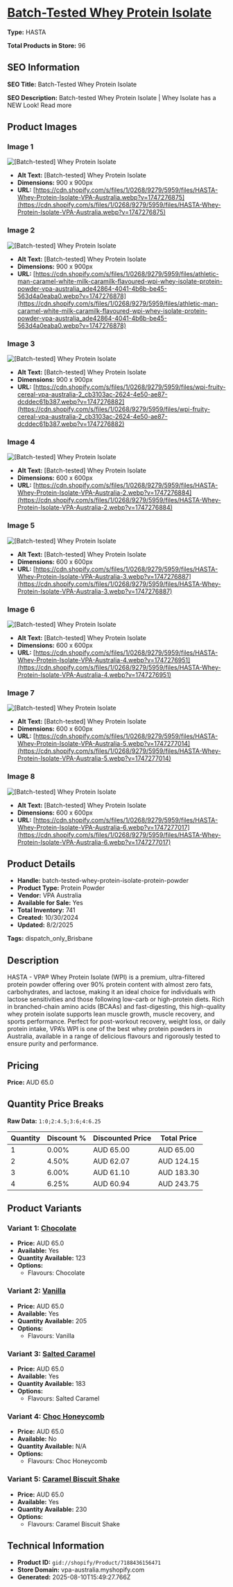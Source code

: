 # [Batch-Tested Whey Protein Isolate](https://vpa-australia.myshopify.com/products/batch-tested-whey-protein-isolate-protein-powder)

**Type:** HASTA

**Total Products in Store:** 96

## SEO Information

**SEO Title:** Batch-Tested Whey Protein Isolate

**SEO Description:** Batch-tested Whey Protein Isolate | Whey Isolate has a NEW Look! Read more

## Product Images

### Image 1
![[Batch-tested] Whey Protein Isolate](https://cdn.shopify.com/s/files/1/0268/9279/5959/files/HASTA-Whey-Protein-Isolate-VPA-Australia.webp?v=1747276875)

- **Alt Text:** [Batch-tested] Whey Protein Isolate
- **Dimensions:** 900 x 900px
- **URL:** [https://cdn.shopify.com/s/files/1/0268/9279/5959/files/HASTA-Whey-Protein-Isolate-VPA-Australia.webp?v=1747276875](https://cdn.shopify.com/s/files/1/0268/9279/5959/files/HASTA-Whey-Protein-Isolate-VPA-Australia.webp?v=1747276875)

### Image 2
![[Batch-tested] Whey Protein Isolate](https://cdn.shopify.com/s/files/1/0268/9279/5959/files/athletic-man-caramel-white-milk-caramilk-flavoured-wpi-whey-isolate-protein-powder-vpa-australia_ade42864-4041-4b6b-be45-563d4a0eaba0.webp?v=1747276878)

- **Alt Text:** [Batch-tested] Whey Protein Isolate
- **Dimensions:** 900 x 900px
- **URL:** [https://cdn.shopify.com/s/files/1/0268/9279/5959/files/athletic-man-caramel-white-milk-caramilk-flavoured-wpi-whey-isolate-protein-powder-vpa-australia_ade42864-4041-4b6b-be45-563d4a0eaba0.webp?v=1747276878](https://cdn.shopify.com/s/files/1/0268/9279/5959/files/athletic-man-caramel-white-milk-caramilk-flavoured-wpi-whey-isolate-protein-powder-vpa-australia_ade42864-4041-4b6b-be45-563d4a0eaba0.webp?v=1747276878)

### Image 3
![[Batch-tested] Whey Protein Isolate](https://cdn.shopify.com/s/files/1/0268/9279/5959/files/wpi-fruity-cereal-vpa-australia-2_cb3103ac-2624-4e50-ae87-dcddec61b387.webp?v=1747276882)

- **Alt Text:** [Batch-tested] Whey Protein Isolate
- **Dimensions:** 900 x 900px
- **URL:** [https://cdn.shopify.com/s/files/1/0268/9279/5959/files/wpi-fruity-cereal-vpa-australia-2_cb3103ac-2624-4e50-ae87-dcddec61b387.webp?v=1747276882](https://cdn.shopify.com/s/files/1/0268/9279/5959/files/wpi-fruity-cereal-vpa-australia-2_cb3103ac-2624-4e50-ae87-dcddec61b387.webp?v=1747276882)

### Image 4
![[Batch-tested] Whey Protein Isolate](https://cdn.shopify.com/s/files/1/0268/9279/5959/files/HASTA-Whey-Protein-Isolate-VPA-Australia-2.webp?v=1747276884)

- **Alt Text:** [Batch-tested] Whey Protein Isolate
- **Dimensions:** 600 x 600px
- **URL:** [https://cdn.shopify.com/s/files/1/0268/9279/5959/files/HASTA-Whey-Protein-Isolate-VPA-Australia-2.webp?v=1747276884](https://cdn.shopify.com/s/files/1/0268/9279/5959/files/HASTA-Whey-Protein-Isolate-VPA-Australia-2.webp?v=1747276884)

### Image 5
![[Batch-tested] Whey Protein Isolate](https://cdn.shopify.com/s/files/1/0268/9279/5959/files/HASTA-Whey-Protein-Isolate-VPA-Australia-3.webp?v=1747276887)

- **Alt Text:** [Batch-tested] Whey Protein Isolate
- **Dimensions:** 600 x 600px
- **URL:** [https://cdn.shopify.com/s/files/1/0268/9279/5959/files/HASTA-Whey-Protein-Isolate-VPA-Australia-3.webp?v=1747276887](https://cdn.shopify.com/s/files/1/0268/9279/5959/files/HASTA-Whey-Protein-Isolate-VPA-Australia-3.webp?v=1747276887)

### Image 6
![[Batch-tested] Whey Protein Isolate](https://cdn.shopify.com/s/files/1/0268/9279/5959/files/HASTA-Whey-Protein-Isolate-VPA-Australia-4.webp?v=1747276951)

- **Alt Text:** [Batch-tested] Whey Protein Isolate
- **Dimensions:** 600 x 600px
- **URL:** [https://cdn.shopify.com/s/files/1/0268/9279/5959/files/HASTA-Whey-Protein-Isolate-VPA-Australia-4.webp?v=1747276951](https://cdn.shopify.com/s/files/1/0268/9279/5959/files/HASTA-Whey-Protein-Isolate-VPA-Australia-4.webp?v=1747276951)

### Image 7
![[Batch-tested] Whey Protein Isolate](https://cdn.shopify.com/s/files/1/0268/9279/5959/files/HASTA-Whey-Protein-Isolate-VPA-Australia-5.webp?v=1747277014)

- **Alt Text:** [Batch-tested] Whey Protein Isolate
- **Dimensions:** 600 x 600px
- **URL:** [https://cdn.shopify.com/s/files/1/0268/9279/5959/files/HASTA-Whey-Protein-Isolate-VPA-Australia-5.webp?v=1747277014](https://cdn.shopify.com/s/files/1/0268/9279/5959/files/HASTA-Whey-Protein-Isolate-VPA-Australia-5.webp?v=1747277014)

### Image 8
![[Batch-tested] Whey Protein Isolate](https://cdn.shopify.com/s/files/1/0268/9279/5959/files/HASTA-Whey-Protein-Isolate-VPA-Australia-6.webp?v=1747277017)

- **Alt Text:** [Batch-tested] Whey Protein Isolate
- **Dimensions:** 600 x 600px
- **URL:** [https://cdn.shopify.com/s/files/1/0268/9279/5959/files/HASTA-Whey-Protein-Isolate-VPA-Australia-6.webp?v=1747277017](https://cdn.shopify.com/s/files/1/0268/9279/5959/files/HASTA-Whey-Protein-Isolate-VPA-Australia-6.webp?v=1747277017)

## Product Details

- **Handle:** batch-tested-whey-protein-isolate-protein-powder
- **Product Type:** Protein Powder
- **Vendor:** VPA Australia
- **Available for Sale:** Yes
- **Total Inventory:** 741
- **Created:** 10/30/2024
- **Updated:** 8/2/2025

**Tags:** dispatch_only_Brisbane

## Description

HASTA - VPA® Whey Protein Isolate (WPI) is a premium, ultra-filtered protein powder offering over 90% protein content with almost zero fats, carbohydrates, and lactose, making it an ideal choice for individuals with lactose sensitivities and those following low-carb or high-protein diets. Rich in branched-chain amino acids (BCAAs) and fast-digesting, this high-quality whey protein isolate supports lean muscle growth, muscle recovery, and sports performance. Perfect for post-workout recovery, weight loss, or daily protein intake, VPA’s WPI is one of the best whey protein powders in Australia, available in a range of delicious flavours and rigorously tested to ensure purity and performance.

## Pricing

**Price:** AUD 65.0

## Quantity Price Breaks

**Raw Data:** `1:0;2:4.5;3:6;4:6.25`

| Quantity | Discount % | Discounted Price | Total Price |
|----------|------------|------------------|-------------|
| 1 | 0.00% | AUD 65.00 | AUD 65.00 |
| 2 | 4.50% | AUD 62.07 | AUD 124.15 |
| 3 | 6.00% | AUD 61.10 | AUD 183.30 |
| 4 | 6.25% | AUD 60.94 | AUD 243.75 |

## Product Variants

### Variant 1: [Chocolate](https://vpa-australia.myshopify.com/products/batch-tested-whey-protein-isolate-protein-powder)

- **Price:** AUD 65.0
- **Available:** Yes
- **Quantity Available:** 123
- **Options:**
  - Flavours: Chocolate

### Variant 2: [Vanilla](https://vpa-australia.myshopify.com/products/batch-tested-whey-protein-isolate-protein-powder)

- **Price:** AUD 65.0
- **Available:** Yes
- **Quantity Available:** 205
- **Options:**
  - Flavours: Vanilla

### Variant 3: [Salted Caramel](https://vpa-australia.myshopify.com/products/batch-tested-whey-protein-isolate-protein-powder)

- **Price:** AUD 65.0
- **Available:** Yes
- **Quantity Available:** 183
- **Options:**
  - Flavours: Salted Caramel

### Variant 4: [Choc Honeycomb](https://vpa-australia.myshopify.com/products/batch-tested-whey-protein-isolate-protein-powder)

- **Price:** AUD 65.0
- **Available:** No
- **Quantity Available:** N/A
- **Options:**
  - Flavours: Choc Honeycomb

### Variant 5: [Caramel Biscuit Shake](https://vpa-australia.myshopify.com/products/batch-tested-whey-protein-isolate-protein-powder)

- **Price:** AUD 65.0
- **Available:** Yes
- **Quantity Available:** 230
- **Options:**
  - Flavours: Caramel Biscuit Shake

## Technical Information

- **Product ID:** `gid://shopify/Product/7188436156471`
- **Store Domain:** vpa-australia.myshopify.com
- **Generated:** 2025-08-10T15:49:27.766Z

